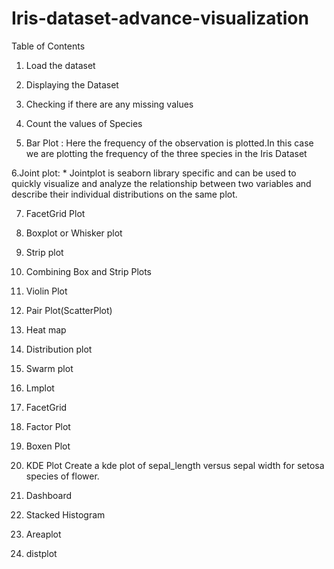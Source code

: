 # Iris-dataset-advance-visualization

Table of Contents

1. Load the dataset

2. Displaying the Dataset

3. Checking if there are any missing values

4. Count the values of Species

5. Bar Plot : Here the frequency of the observation is plotted.In this case we are plotting the frequency of the three species in the Iris Dataset

6.Joint plot: * Jointplot is seaborn library specific and can be used to quickly visualize and analyze the relationship between two variables and describe their individual distributions on the same plot.

7. FacetGrid Plot

8. Boxplot or Whisker plot

9. Strip plot

10. Combining Box and Strip Plots

11. Violin Plot

12. Pair Plot(ScatterPlot)

13. Heat map

14. Distribution plot

15. Swarm plot

16. Lmplot

17. FacetGrid

18. Factor Plot

19. Boxen Plot

20. KDE Plot
Create a kde plot of sepal_length versus sepal width for setosa species of flower.

21. Dashboard

22. Stacked Histogram

23. Areaplot

24. distplot

